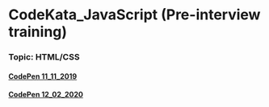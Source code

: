 # CodeKata_JavaScript (Pre-interview training)
### Topic: HTML/CSS

#### [CodePen 11_11_2019](https://codepen.io/vil-mikki/full/pooZPXP)

#### [CodePen 12_02_2020](https://codepen.io/amshl/pen/ZEGbLXK)